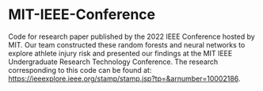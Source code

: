 # MIT-IEEE-Conference
Code for research paper published by the 2022 IEEE Conference hosted by MIT. 
Our team constructed these random forests and neural networks to explore athlete injury risk and presented our findings at the MIT IEEE Undergraduate Research Technology Conference. The research corresponding to this code can be found at: https://ieeexplore.ieee.org/stamp/stamp.jsp?tp=&arnumber=10002186. 
